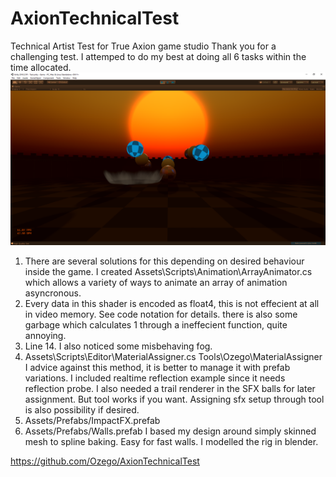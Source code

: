 # AxionTechnicalTest
Technical Artist Test for True Axion game studio
Thank you for a challenging test.
I attemped to do my best at doing all 6 tasks within the time allocated. 
 ![My image](https://raw.githubusercontent.com/Ozego/AxionTechnicalTest/master/ScreenShots/Unity_0P5AyefrOW.png)
1. There are several solutions for this depending on desired behaviour inside the game.
I created Assets\Scripts\Animation\ArrayAnimator.cs which allows a variety of ways to animate an array of animation asyncronous.
2. Every data in this shader is encoded as float4, this is not effecient at all in video memory. See code notation for details. there is also some garbage which calculates 1 through a ineffecient function, quite annoying.
3. Line 14. I also noticed some misbehaving fog.
4. Assets\Scripts\Editor\MaterialAssigner.cs
    Tools\Ozego\MaterialAssigner
    I advice against this method, it is better to manage it with prefab variations. I included realtime reflection example since it needs reflection probe. I also needed a trail renderer in the SFX balls for later assignment.
    But tool works if you want. Assigning sfx setup through tool is also possibility if desired.
5. Assets/Prefabs/ImpactFX.prefab
6. Assets/Prefabs/Walls.prefab
    I based my design around simply skinned mesh to spline baking. Easy for fast walls. I modelled the rig in blender.

https://github.com/Ozego/AxionTechnicalTest